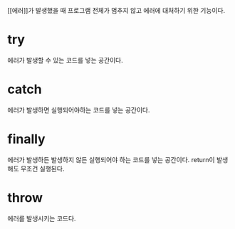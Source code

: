 [[에러]]가 발생했을 때 프로그램 전체가 멈추지 않고 에러에 대처하기 위한 기능이다.
# try
에러가 발생할 수 있는 코드를 넣는 공간이다.
# catch
에러가 발생하면 실행되어야하는 코드를 넣는 공간이다.
# finally
에러가 발생하든 발생하지 않든 실행되어야 하는 코드를 넣는 공간이다.
return이 발생해도 무조건 실행된다.
# throw
에러를 발생시키는 코드다.